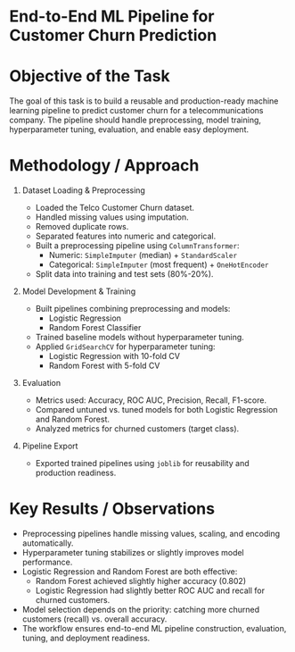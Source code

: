 # End-to-End ML Pipeline for Customer Churn Prediction

# Objective of the Task
The goal of this task is to build a reusable and production-ready machine learning pipeline to predict customer churn for a telecommunications company. The pipeline should handle preprocessing, model training, hyperparameter tuning, evaluation, and enable easy deployment.

# Methodology / Approach
1. Dataset Loading & Preprocessing
   - Loaded the Telco Customer Churn dataset.
   - Handled missing values using imputation.
   - Removed duplicate rows.
   - Separated features into numeric and categorical.
   - Built a preprocessing pipeline using `ColumnTransformer`:
     - Numeric: `SimpleImputer` (median) + `StandardScaler`
     - Categorical: `SimpleImputer` (most frequent) + `OneHotEncoder`
   - Split data into training and test sets (80%-20%).

2. Model Development & Training
   - Built pipelines combining preprocessing and models:
     - Logistic Regression
     - Random Forest Classifier
   - Trained baseline models without hyperparameter tuning.
   - Applied `GridSearchCV` for hyperparameter tuning:
     - Logistic Regression with 10-fold CV
     - Random Forest with 5-fold CV

3. Evaluation
   - Metrics used: Accuracy, ROC AUC, Precision, Recall, F1-score.
   - Compared untuned vs. tuned models for both Logistic Regression and Random Forest.
   - Analyzed metrics for churned customers (target class).

4. Pipeline Export
   - Exported trained pipelines using `joblib` for reusability and production readiness.

# Key Results / Observations
- Preprocessing pipelines handle missing values, scaling, and encoding automatically.
- Hyperparameter tuning stabilizes or slightly improves model performance.
- Logistic Regression and Random Forest are both effective:
  - Random Forest achieved slightly higher accuracy (0.802)  
  - Logistic Regression had slightly better ROC AUC and recall for churned customers.
- Model selection depends on the priority: catching more churned customers (recall) vs. overall accuracy.
- The workflow ensures end-to-end ML pipeline construction, evaluation, tuning, and deployment readiness.
